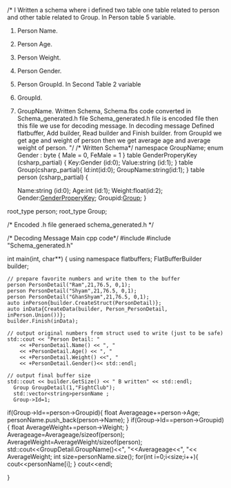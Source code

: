 /*
I Written a schema where i defined two table one table related to person and other table related to Group.
In Person table 5 variable.
1. Person Name.
2. Person Age.
3. Person Weight.
4. Person Gender.
5. Person GroupId.
In Second Table 2 variable
1. GroupId.
2. GroupName.
Written Schema, Schema.fbs code converted in Schema_generated.h file 
Schema_generated.h file is encoded file then this file we use for decoding message.
In decoding message 
Defined flatbuffer, Add builder, Read builder and Finish builder.
from GroupId we get age and weight of person then we get average age and average weight of person.
"/
/* Written Schema*/
namespace GroupName;
enum Gender : byte {
    Male = 0,
    FeMale = 1
}
table GenderProperyKey (csharp_partial) {
    Key:Gender (id:0);
    Value:string (id:1);
}
table Group(csharp_partial){
    Id:int(id:0);
    GroupName:string(id:1);
}
table person (csharp_partial) {
    
    Name:string (id:0);
    Age:int (id:1);
    Weight:float(id:2);
    Gender:[GenderProperyKey](id:3);
    Groupid:[Group](id:4);
}



root_type person;
root_type Group;

/*
Encoded .h file generaed schema_generated.h
*/

  
  
  /* Decoding Message Main cpp code*/
#include <iostream>
#include "Schema_generated.h"

int main(int, char**)
{
    using namespace flatbuffers;
    FlatBufferBuilder builder;

    // prepare favorite numbers and write them to the buffer
    person PersonDetail("Ram",21,76.5, 0,1);
    person PersonDetail("Shyam",21,76.5, 0,1);
    person PersonDetail("GhanShyam",21,76.5, 0,1);
    auto inPerson{builder.CreateStruct(PersonDetail)};
    auto inData{CreateData(builder, Person_PersonDetail, inPerson.Union())};
    builder.Finish(inData);

    // output original numbers from struct used to write (just to be safe)
    std::cout << "Person Detail: "
        << +PersonDetail.Name() << ", "
        << +PersonDetail.Age() << ", "
        << +PersonDetail.Weight() <<", "
        << +PersonDetail.Gender()<< std::endl;

    // output final buffer size
    std::cout << builder.GetSize() << " B written" << std::endl;
      Group GroupDetail(1,"FightClub");
      std::vector<string>personName ;
      Group->Id=1;
  if(Group->Id==person->Groupid){
      float Averageage+=person->Age;
      personName.push_back(person->Name);
  }
  if(Group->Id==person->Groupid){
      float AverageWeight+=person->Weight;
  }
  Averageage=Averageage/sizeof(person);
  AverageWeight=AverageWeight/sizeof(person);
  std::cout<<GroupDetail.GroupName()<<", "<<Averageage<<", "<< AverageWeight;
  int size=personName.size();
  for(int i=0;i<size;i++){
      cout<<personName[i];
  }
  cout<<endl;
   
}

